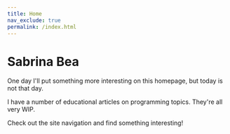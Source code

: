 ```yaml
---
title: Home
nav_exclude: true
permalink: /index.html
---
```

# Sabrina Bea

One day I'll put something more interesting on this homepage, but today is not that day.

I have a number of educational articles on programming topics. They're all very WIP.

Check out the site navigation and find something interesting!
